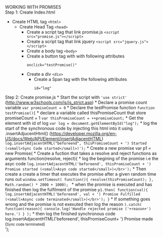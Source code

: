 WORKING WITH PROMISES </br>
Step 1: Create Index.html 
* Create HTML tag ```<html>```
	* Create Head Tag ```<head>```
		* Create a script tag that link promise.js ```<script src="promise.js"></script>```
		* Create a script tag that link jquery ```<script src="jquery.js"></script>```
		* Create a body tag ```<body>```
		* Create a button tag with with following attributes
			```
			onclick="testPromise()"
			```
		* Create a div ```<div>```
			* Create a Span tag with the following attributes
				```
				id="log"
				```
Step 2: Create promise.js
	* Start the script with ```'use strict'``` (http://www.w3schools.com/js/js_strict.asp)
	* Declare a promise count variable ```var promiseCount = 0```
	* Declare the testPromise function ```function testPromise(){```
		* declare a variable called thisPromiseCount that store promiseCount + 1
					```var thisPromiseCount = ++promiseCount;```
		* Get the element with id of log ```var log = document.getElementById("log");```
		* log the start of the synchronous code by injecting this html into it using .insertAdjucentHtml() (https://developer.mozilla.org/en-US/docs/Web/API/Element/insertAdjacentHTML) ```log.insertAdjacentHTML("beforeend", thisPromiseCount + ') Started (<small>Sync Code started</small>)');```
		* Create a new promise var p1 = new Promise(
			* Create a fuction that takes a resolve and reject functions as arguments function(resolve, reject){
				* log the begining of the promise i.e the asyc code ```log.insertAdjacentHTML('beforeend', thisPromiseCount + ') Promise started (<small>Asyn code started</small>)</br>');```
				* Then create a create a timer that executes the promise after a given random time runs out ```window.setTimeout(
						function(){
							resolve(thisPromiseCount);
						}, Math.random() * 2000 + 1000); ```
		* when the promise is executed and has finished then log the fulfilment of the promise 
					```p1.then(
					function(val){
					log.insertAdjacentHTML('beforeend', val + ') Promise Fulfilled (<small>Async code terminated</small>)</br>');
					}```
		* If something goes wrong and the promise is not exexuted then log the reason
					```).catch(
					function(reason){
				console.log('Handle rejected promise ('+reason+') here.')
				}
			);```
		* then log the finished synchronous code 
			log.insertAdjacentHTML('beforeend', thisPromiseCount+ ') Promise made (<small>Sync code terminated</small>)</br>');